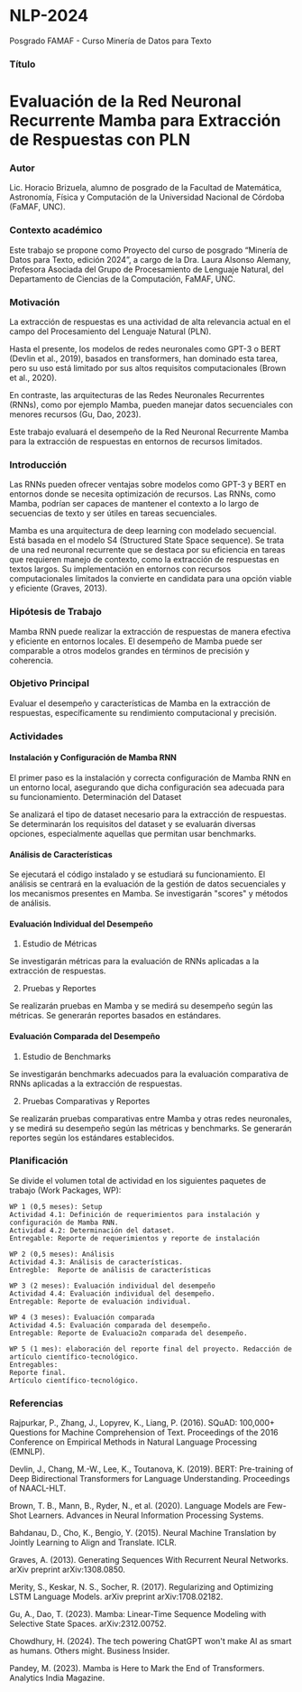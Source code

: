 # NLP-2024

Posgrado FAMAF - Curso Minería de Datos para Texto

### Título

# Evaluación de la Red Neuronal Recurrente Mamba para Extracción de Respuestas con PLN

### Autor

Lic. Horacio Brizuela, alumno de posgrado de la Facultad de Matemática, Astronomía, Física y Computación de la Universidad Nacional de Córdoba (FaMAF, UNC).

### Contexto académico

Este trabajo se propone como Proyecto del curso de posgrado “Minería de Datos para Texto, edición 2024”, a cargo de la Dra. Laura Alsonso Alemany, Profesora Asociada del Grupo de Procesamiento de Lenguaje Natural, del Departamento de Ciencias de la Computación, FaMAF, UNC.


### Motivación

La extracción de respuestas es una actividad de alta relevancia actual en el campo del Procesamiento del Lenguaje Natural (PLN). 

Hasta el presente, los modelos de redes neuronales como GPT-3 o BERT (Devlin et al., 2019), basados en transformers, han dominado esta tarea, pero su uso está limitado por sus altos requisitos computacionales (Brown et al., 2020). 

En contraste, las arquitecturas de las Redes Neuronales Recurrentes (RNNs), como por ejemplo Mamba, pueden manejar datos secuenciales con menores recursos (Gu, Dao, 2023).

Este trabajo evaluará el desempeño de la Red Neuronal Recurrente Mamba para la extracción de respuestas en entornos de recursos limitados.

### Introducción

Las RNNs pueden ofrecer ventajas sobre modelos como GPT-3 y BERT en entornos donde se necesita optimización de recursos. Las RNNs, como Mamba, podrían ser capaces de mantener el contexto a lo largo de secuencias de texto y ser útiles en tareas secuenciales.

Mamba es una arquitectura de deep learning con modelado secuencial. Está basada en el modelo S4 (Structured State Space sequence). Se trata de una red neuronal recurrente que se destaca por su eficiencia en tareas que requieren manejo de contexto, como la extracción de respuestas en textos largos. Su implementación en entornos con recursos computacionales limitados la convierte en candidata para una opción viable y eficiente (Graves, 2013).

### Hipótesis de Trabajo

Mamba RNN puede realizar la extracción de respuestas de manera efectiva y eficiente en entornos locales. El desempeño de Mamba puede ser comparable a otros modelos grandes en términos de precisión y coherencia.

### Objetivo Principal

Evaluar el desempeño y características de Mamba en la extracción de respuestas, específicamente su rendimiento computacional y precisión.

### Actividades

#### Instalación y Configuración de Mamba RNN

El primer paso es la instalación y correcta configuración de Mamba RNN en un entorno local, asegurando que dicha configuración sea adecuada para su funcionamiento.
Determinación del Dataset

Se analizará el tipo de dataset necesario para la extracción de respuestas. Se determinarán los requisitos del dataset y se evaluarán diversas opciones, especialmente aquellas que permitan usar benchmarks.

#### Análisis de Características

Se ejecutará el código instalado y se estudiará su funcionamiento. El análisis se centrará en la evaluación de la gestión de datos secuenciales y los mecanismos presentes en Mamba. Se investigarán "scores" y métodos de análisis.

#### Evaluación Individual del Desempeño

1) Estudio de Métricas

Se investigarán métricas para la evaluación de RNNs aplicadas a la extracción de respuestas.

2) Pruebas y Reportes

Se realizarán pruebas en Mamba y se medirá su desempeño según las métricas. Se generarán reportes basados en estándares.

#### Evaluación Comparada del Desempeño

1) Estudio de Benchmarks

Se investigarán benchmarks adecuados para la evaluación comparativa de RNNs aplicadas a la extracción de respuestas.

2) Pruebas Comparativas y Reportes

Se realizarán pruebas comparativas entre Mamba y otras redes neuronales, y se medirá su desempeño según las métricas y benchmarks. Se generarán reportes según los estándares establecidos.

### Planificación

Se divide el volumen total de actividad en los siguientes paquetes de trabajo (Work Packages, WP):


    WP 1 (0,5 meses): Setup
    Actividad 4.1: Definición de requerimientos para instalación y configuración de Mamba RNN.
    Actividad 4.2: Determinación del dataset.
    Entregable: Reporte de requerimientos y reporte de instalación

    WP 2 (0,5 meses): Análisis
    Actividad 4.3: Análisis de características.
    Entregble: 	Reporte de análisis de características

    WP 3 (2 meses): Evaluación individual del desempeño
    Actividad 4.4: Evaluación individual del desempeño.
    Entregable: Reporte de evaluación individual.
    
    WP 4 (3 meses): Evaluación comparada
    Actividad 4.5: Evaluación comparada del desempeño.
    Entregable: Reporte de Evaluacio2n comparada del desempeño.

    WP 5 (1 mes): elaboración del reporte final del proyecto. Redacción de artículo científico-tecnológico.
    Entregables: 
    Reporte final.
    Artículo científico-tecnológico.


### Referencias

Rajpurkar, P., Zhang, J., Lopyrev, K., Liang, P. (2016). SQuAD: 100,000+ Questions for Machine Comprehension of Text. Proceedings of the 2016 Conference on Empirical Methods in Natural Language Processing (EMNLP). 

Devlin, J., Chang, M.-W., Lee, K., Toutanova, K. (2019). BERT: Pre-training of Deep Bidirectional Transformers for Language Understanding. Proceedings of NAACL-HLT. 

Brown, T. B., Mann, B., Ryder, N., et al. (2020). Language Models are Few-Shot Learners. Advances in Neural Information Processing Systems. 

Bahdanau, D., Cho, K., Bengio, Y. (2015). Neural Machine Translation by Jointly Learning to Align and Translate. ICLR. 

Graves, A. (2013). Generating Sequences With Recurrent Neural Networks. arXiv preprint arXiv:1308.0850. 

Merity, S., Keskar, N. S., Socher, R. (2017). Regularizing and Optimizing LSTM Language Models. arXiv preprint arXiv:1708.02182. 

Gu, A., Dao, T. (2023). Mamba: Linear-Time Sequence Modeling with Selective State Spaces. arXiv:2312.00752. 

Chowdhury, H. (2024). The tech powering ChatGPT won't make AI as smart as humans. Others might. Business Insider. 

Pandey, M. (2023). Mamba is Here to Mark the End of Transformers. Analytics India Magazine. 

